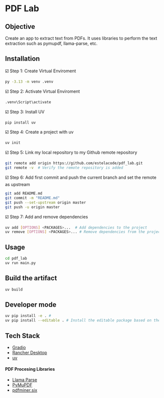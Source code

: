 # PDF Lab

## Objective
Create an app to extract text from PDFs. It uses libraries to perform the text extraction such as pymupdf, llama-parse, etc.

## Installation

☑️ Step 1: Create Virtual Enviroment
```bash
py -3.13 -m venv .venv
```

☑️ Step 2: Activate Virtual Enviroment
```bash
.venv\Script\activate
```

☑️ Step 3: Install UV
```bash
pip install uv
```

☑️ Step 4: Create a project with uv
```bash
uv init
```
☑️ Step 5: Link my local repository to my Github remote repository
```bash
git remote add origin https://github.com/estelacode/pdf_lab.git
git remote -v  # Verify the remote repository is added
```

☑️ Step 6: Add first commit and push the current branch and set the remote as upstream
```bash
git add README.md
git commit -m "README.md"
git push --set-upstream origin master 
git push -u origin master
```

☑️ Step 7:  Add and remove dependencies
```bash
uv add [OPTIONS] <PACKAGES>...  # Add dependencies to the project
uv remove [OPTIONS] <PACKAGES>... # Remove dependencies from the project.
```

## Usage
```bash
cd pdf_lab
uv run main.py
```

## Build the artifact
```bash
uv build
```

## Developer mode
```bash
uv pip install -e . #
uv pip install --editable . # Install the editable package based on the provided local file path.
```

## Tech Stack
* [Gradio](https://www.gradio.app/docs)
* [Rancher Desktop](https://docs.rancherdesktop.io/)
* [uv](https://docs.astral.sh/uv/concepts/projects/dependencies/)

#### PDF Procesing Libraries
* [Llama Parse](https://www.llamaindex.ai/llamaparse)
* [PyMuPDF](https://github.com/pymupdf/PyMuPDF)
* [pdfminer.six](https://pypi.org/project/pdfminer.six/)
